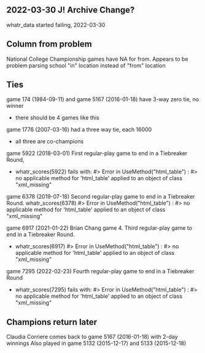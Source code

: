 ## 2022-03-30 J! Archive Change?
whatr_data started failing, 2022-03-30

## Column from problem

National College Championship games have NA for from.
Appears to be problem parsing school "in" location instead of "from" location

## Ties

game 174 (1984-09-11) and game 5167 (2016-01-18) have 3-way zero tie, no winner
- there should be 4 games like this

game 1776 (2007-03-16) had a three way tie, each 16000
- all three are co-champions

game 5922 (2018-03-01) First regular-play game to end in a Tiebreaker Round,
- whatr_scores(5922) fails with:
#> Error in UseMethod("html_table") : 
#>   no applicable method for 'html_table' applied to an object of class "xml_missing"

game 6378 (2019-07-18) Second regular-play game to end in a Tiebreaker Round.
whatr_scores(6378)
#> Error in UseMethod("html_table") : 
#>   no applicable method for 'html_table' applied to an object of class "xml_missing"

game 6917 (2021-01-22) Brian Chang game 4. Third regular-play game to end in a Tiebreaker Round.
- whatr_scores(6917)
#> Error in UseMethod("html_table") : 
#>   no applicable method for 'html_table' applied to an object of class "xml_missing"

game 7295 (2022-02-23) Fourth regular-play game to end in a Tiebreaker Round
- whatr_scores(7295) fails with:
#> Error in UseMethod("html_table") : 
#>   no applicable method for 'html_table' applied to an object of class "xml_missing"

## Champions return later

Claudia Corriere comes back to game 5167 (2016-01-18) with 2-day winnings
Also played in game 5132 (2015-12-17) and 5133 (2015-12-18)

